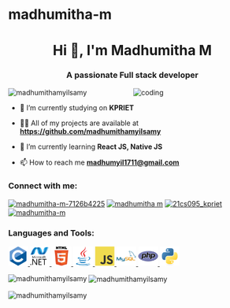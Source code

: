 # madhumitha-m
<h1 align="center">Hi 👋, I'm Madhumitha M</h1>
<h3 align="center">A passionate Full stack developer</h3>
<img align="right"alt="coding"width="250"src="https://user-images.githubusercontent.com/53329034/123502306-0fcdfc80-d669-11eb-87e4-d24cccfbbd00.gif"
<p align="left"> <img src="https://komarev.com/ghpvc/?username=madhumithamyilsamy&label=Profile%20views&color=0e75b6&style=flat" alt="madhumithamyilsamy" /> </p>

- 🔭 I’m currently studying on **KPRIET**

- 👨‍💻 All of my projects are available at **https://github.com/madhumithamyilsamy**

- 🌱 I’m currently learning **React JS, Native JS**

- 📫 How to reach me **madhumyil1711@gmail.com**

<h3 align="left">Connect with me:</h3>
<p align="left">
<a href="https://linkedin.com/in/madhumitha-m-7126b4225" target="blank"><img align="center" src="https://raw.githubusercontent.com/rahuldkjain/github-profile-readme-generator/master/src/images/icons/Social/linked-in-alt.svg" alt="madhumitha-m-7126b4225" height="30" width="40" /></a>
<a href="https://stackoverflow.com/users/madhumitha m" target="blank"><img align="center" src="https://raw.githubusercontent.com/rahuldkjain/github-profile-readme-generator/master/src/images/icons/Social/stack-overflow.svg" alt="madhumitha m" height="30" width="40" /></a>
<a href="https://www.hackerrank.com/21cs095_kpriet" target="blank"><img align="center" src="https://raw.githubusercontent.com/rahuldkjain/github-profile-readme-generator/master/src/images/icons/Social/hackerrank.svg" alt="21cs095_kpriet" height="30" width="40" /></a>
<a href="https://www.leetcode.com/madhumitha-m" target="blank"><img align="center" src="https://raw.githubusercontent.com/rahuldkjain/github-profile-readme-generator/master/src/images/icons/Social/leet-code.svg" alt="madhumitha-m" height="30" width="40" /></a>
</p>

<h3 align="left">Languages and Tools:</h3>
<p align="left"> <a href="https://www.cprogramming.com/" target="_blank" rel="noreferrer"> <img src="https://raw.githubusercontent.com/devicons/devicon/master/icons/c/c-original.svg" alt="c" width="40" height="40"/> </a> <a href="https://dotnet.microsoft.com/" target="_blank" rel="noreferrer"> <img src="https://raw.githubusercontent.com/devicons/devicon/master/icons/dot-net/dot-net-original-wordmark.svg" alt="dotnet" width="40" height="40"/> </a> <a href="https://www.w3.org/html/" target="_blank" rel="noreferrer"> <img src="https://raw.githubusercontent.com/devicons/devicon/master/icons/html5/html5-original-wordmark.svg" alt="html5" width="40" height="40"/> </a> <a href="https://www.java.com" target="_blank" rel="noreferrer"> <img src="https://raw.githubusercontent.com/devicons/devicon/master/icons/java/java-original.svg" alt="java" width="40" height="40"/> </a> <a href="https://developer.mozilla.org/en-US/docs/Web/JavaScript" target="_blank" rel="noreferrer"> <img src="https://raw.githubusercontent.com/devicons/devicon/master/icons/javascript/javascript-original.svg" alt="javascript" width="40" height="40"/> </a> <a href="https://www.mysql.com/" target="_blank" rel="noreferrer"> <img src="https://raw.githubusercontent.com/devicons/devicon/master/icons/mysql/mysql-original-wordmark.svg" alt="mysql" width="40" height="40"/> </a> <a href="https://www.php.net" target="_blank" rel="noreferrer"> <img src="https://raw.githubusercontent.com/devicons/devicon/master/icons/php/php-original.svg" alt="php" width="40" height="40"/> </a> <a href="https://www.python.org" target="_blank" rel="noreferrer"> <img src="https://raw.githubusercontent.com/devicons/devicon/master/icons/python/python-original.svg" alt="python" width="40" height="40"/> </a> </p>

<p><img align="left" src="https://github-readme-stats.vercel.app/api/top-langs?username=madhumithamyilsamy&show_icons=true&locale=en&layout=compact" alt="madhumithamyilsamy" /></p>

<p>&nbsp;<img align="center" src="https://github-readme-stats.vercel.app/api?username=madhumithamyilsamy&show_icons=true&locale=en" alt="madhumithamyilsamy" /></p>

<p><img align="center" src="https://github-readme-streak-stats.herokuapp.com/?user=madhumithamyilsamy&" alt="madhumithamyilsamy" /></p>
